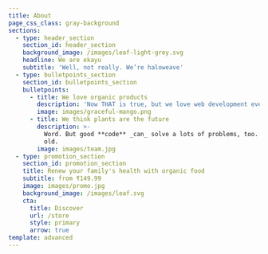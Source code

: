 ```yaml
---
title: About
page_css_class: gray-background
sections:
  - type: header_section
    section_id: header_section
    background_image: /images/leaf-light-grey.svg
    headline: We are ekayu
    subtitle: 'Well, not really. We’re haloweave'
  - type: bulletpoints_section
    section_id: bulletpoints_section
    bulletpoints:
      - title: We love organic products
        description: 'Now THAT is true, but we love web development even more.'
        image: images/graceful-mango.png
      - title: We think plants are the future
        description: >-
          Word. But good **code** _can_ solve a lots of problems, too. New _and_
          old.
        image: images/team.jpg
  - type: promotion_section
    section_id: promotion_section
    title: Renew your family's health with organic food
    subtitle: from ₹149.99
    image: images/promo.jpg
    background_image: /images/leaf.svg
    cta:
      title: Discover
      url: /store
      style: primary
      arrow: true
template: advanced
---
```

